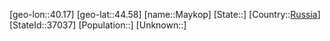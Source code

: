 ﻿---
location: [44.58,40.17]
type: City
tags:
- geo/City


SpocWebEntityId: 32360
isDeleted: false
confidential: public

---
[geo-lon::40.17]
[geo-lat::44.58]
[name::Maykop]
[State::]
[Country::[Russia](geo/Continent/Europe/Russia.md)]
[StateId::37037]
[Population::]
[Unknown::]

